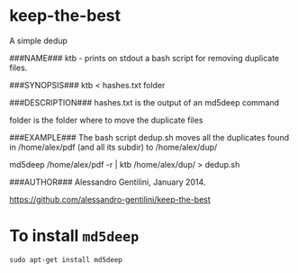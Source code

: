 keep-the-best
=============

A simple dedup

###NAME###
   ktb - prints on stdout a bash script for removing duplicate files.

###SYNOPSIS###
   ktb < hashes.txt folder

###DESCRIPTION###
   hashes.txt is the output of an md5deep command
   
   folder     is the folder where to move the duplicate files

###EXAMPLE###
   The bash script dedup.sh moves all the duplicates found in /home/alex/pdf
   (and all its subdir) to /home/alex/dup/

   md5deep /home/alex/pdf -r | ktb /home/alex/dup/ > dedup.sh

###AUTHOR###
   Alessandro Gentilini, January 2014.
   
   https://github.com/alessandro-gentilini/keep-the-best
   

To install `md5deep`
====================
`sudo apt-get install md5deep`


